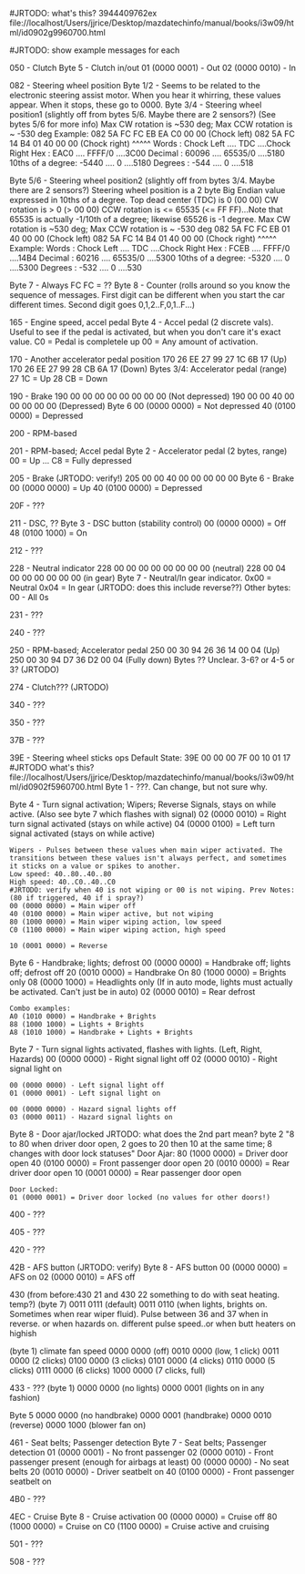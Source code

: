 #JRTODO: what's this?
3944409762ex
file://localhost/Users/jjrice/Desktop/mazdatechinfo/manual/books/i3w09/html/id0902g9960700.html

#JRTODO: show example messages for each


050 - Clutch
  Byte 5 - Clutch in/out
    01 (0000 0001) - Out
    02 (0000 0010) - In

082 - Steering wheel position
  Byte 1/2 - Seems to be related to the electronic steering assist motor. When you hear it whirring, these values appear. When it stops, these go to 0000.
  Byte 3/4 - Steering wheel position1 (slightly off from bytes 5/6. Maybe there are 2 sensors?)
    (See bytes 5/6 for more info)
    Max CW rotation is ~530 deg; Max CCW rotation is ~ -530 deg
    Example:
      082 5A FC FC EB EA C0 00 00 (Chock left)
      082 5A FC 14 B4 01 40 00 00 (Chock right)
                      ^^^^^
      Words            : Chock Left .... TDC     ....Chock Right
      Hex              : EAC0       .... FFFF/0  ....3C00
      Decimal          : 60096      .... 65535/0 ....5180
      10ths of a degree: -5440      .... 0       ....5180
      Degrees          : -544       .... 0       ....518      
    
  Byte 5/6 - Steering wheel position2 (slightly off from bytes 3/4. Maybe there are 2 sensors?)
    Steering wheel position is a 2 byte Big Endian value expressed in 10ths of a degree.
    Top dead center (TDC) is 0 (00 00)
    CW rotation is > 0 (> 00 00)
    CCW rotation is <= 65535 (<= FF FF)...Note that 65535 is actually -1/10th of a degree; likewise 65526 is -1 degree.
    Max CW rotation is ~530 deg; Max CCW rotation is ~ -530 deg
    082 5A FC FC EB 01 40 00 00 (Chock left)
    082 5A FC 14 B4 01 40 00 00 (Chock right)
              ^^^^^
    Example:
      Words            : Chock Left .... TDC     ....Chock Right
      Hex              : FCEB       .... FFFF/0  ....14B4
      Decimal          : 60216      .... 65535/0 ....5300
      10ths of a degree: -5320      .... 0       ....5300
      Degrees          : -532       .... 0       ....530
    
  Byte 7 - Always FC
    FC = ??
  Byte 8 - Counter (rolls around so you know the sequence of messages. First digit can be different when you start the car different times. Second digit goes 0,1,2..F,0,1..F...)

165 - Engine speed, accel pedal
  Byte 4 - Accel pedal (2 discrete vals). Useful to see if the pedal is activated, but when you don't care it's exact value.
    C0 = Pedal is completele up
    00 = Any amount of activation.


170 - Another accelerator pedal position
  170 26 EE 27 99 27 1C 6B 17 (Up)
  170 26 EE 27 99 28 CB 6A 17 (Down)
  Bytes 3/4: Accelerator pedal (range)
    27 1C = Up
    28 CB = Down
    
190 - Brake
  190 00 00 00 00 00 00 00 00 (Not depressed)
  190 00 00 40 00 00 00 00 00 (Depressed)
  Byte 6
    00 (0000 0000) = Not depressed
    40 (0100 0000) = Depressed


200 - RPM-based

201 - RPM-based; Accel pedal
  Byte 2 - Accelerator pedal (2 bytes, range)
    00 = Up
    ...
    C8 = Fully depressed

205 - Brake (JRTODO: verify!)
  205 00 00 40 00 00 00 00 00 
  Byte 6 - Brake
    00 (0000 0000) = Up
    40 (0100 0000) = Depressed

20F - ???

211 - DSC, ??
  Byte 3 - DSC button (stability control)
    00 (0000 0000) = Off
    48 (0100 1000) = On
    
212 - ???
    
228 - Neutral indicator
  228 00 00 00 00 00 00 00 00 (neutral)
  228 00 04 00 00 00 00 00 00 (in gear)
  Byte 7 - Neutral/In gear indicator.
    0x00 = Neutral
    0x04 = In gear (JRTODO: does this include reverse??)
  Other bytes:
    00 - All 0s

231 - ???

240 - ???
    
250 - RPM-based; Accelerator pedal
  250 00 30 94 26 36 14 00 04 (Up)
  250 00 30 94 D7 36 D2 00 04 (Fully down)
  Bytes ?? Unclear. 3-6? or 4-5 or 3? (JRTODO)

274 - Clutch??? (JRTODO)

340 - ???

350 - ???

37B - ???

39E - Steering wheel sticks ops
  Default State: 39E 00 00 00 7F 00 10 01 17
#JRTODO what's this? file://localhost/Users/jjrice/Desktop/mazdatechinfo/manual/books/i3w09/html/id0902f5960700.html
  Byte 1 - ???. Can change, but not sure why.

  Byte 4 - Turn signal activation; Wipers; Reverse
    Signals, stays on while active. (Also see byte 7 which flashes with signal)
    02 (0000 0010) = Right turn signal activated (stays on while active)
    04 (0000 0100) = Left turn signal activated (stays on while active)
    
    Wipers - Pulses between these values when main wiper activated. The transitions between these values isn't always perfect, and sometimes it sticks on a value or spikes to another.
    Low speed: 40..80..40..80
    High speed: 40..C0..40..C0
    #JRTODO: verify when 40 is not wiping or 00 is not wiping. Prev Notes: (80 if triggered, 40 if i spray?)
    00 (0000 0000) = Main wiper off
    40 (0100 0000) = Main wiper active, but not wiping
    80 (1000 0000) = Main wiper wiping action, low speed
    C0 (1100 0000) = Main wiper wiping action, high speed
    
    10 (0001 0000) = Reverse
  
  Byte 6 - Handbrake; lights; defrost
    00 (0000 0000) = Handbrake off; lights off; defrost off
    20 (0010 0000) = Handbrake On
    80 (1000 0000) = Brights only
    08 (0000 1000) = Headlights only (If in auto mode, lights must actually be activated. Can't just be in auto)
    02 (0000 0010) = Rear defrost
 
    Combo examples:
    A0 (1010 0000) = Handbrake + Brights
    88 (1000 1000) = Lights + Brights
    A8 (1010 1000) = Handbrake + Lights + Brights
    
  Byte 7 - Turn signal lights activated, flashes with lights. (Left, Right, Hazards)
    00 (0000 0000) - Right signal light off
    02 (0000 0010) - Right signal light on
    
    00 (0000 0000) - Left signal light off
    01 (0000 0001) - Left signal light on
    
    00 (0000 0000) - Hazard signal lights off
    03 (0000 0011) - Hazard signal lights on
    
  Byte 8 - Door ajar/locked
JRTODO: what does the 2nd part mean? byte 2 "8 to 80 when driver door open, 2 goes to 20 then 10 at the same time; 8 changes with door lock statuses"
  Door Ajar:
    80 (1000 0000) = Driver door open
    40 (0100 0000) = Front passenger door open
    20 (0010 0000) = Rear driver door open
    10 (0001 0000) = Rear passenger door open
    
    Door Locked:
    01 (0000 0001) = Driver door locked (no values for other doors!)

400 - ???

405 - ???

420 - ???

42B - AFS button (JRTODO: verify)
  Byte 8 - AFS button
    00 (0000 0000) = AFS on
    02 (0000 0010) = AFS off

430
(from before:430 21  and 430 22 something to do with seat heating. temp?)
(byte 7)
0011 0111 (default)
0011 0110 (when lights, brights on. Sometimes when rear wiper fluid). Pulse between 36  and 37 when in reverse. or when hazards on. different pulse speed..or when butt heaters on highish

(byte 1) climate fan speed
0000 0000 (off)
0010 0000 (low, 1 click)
0011 0000 (2 clicks)
0100 0000 (3 clicks)
0101 0000 (4 clicks)
0110 0000 (5 clicks)
0111 0000 (6 clicks)
1000 0000 (7 clicks, full)

433 - ???
  (byte 1)
  0000 0000 (no lights)
  0000 0001 (lights on in any fashion)

  Byte 5
  0000 0000 (no handbrake)
  0000 0001 (handbrake)
  0000 0010 (reverse)
  0000 1000 (blower fan on)

461 - Seat belts; Passenger detection
  Byte 7 - Seat belts; Passenger detection
    01 (0000 0001) - No front passenger
    02 (0000 0010) - Front passenger present (enough for airbags at least)
    00 (0000 0000) - No seat belts
    20 (0010 0000) - Driver seatbelt on
    40 (0100 0000) - Front passenger seatbelt on

4B0 - ???

4EC - Cruise
  Byte 8 - Cruise activation
    00 (0000 0000) = Cruise off
    80 (1000 0000) = Cruise on
    C0 (1100 0000) = Cruise active and cruising
 
501 - ???

508 - ???

